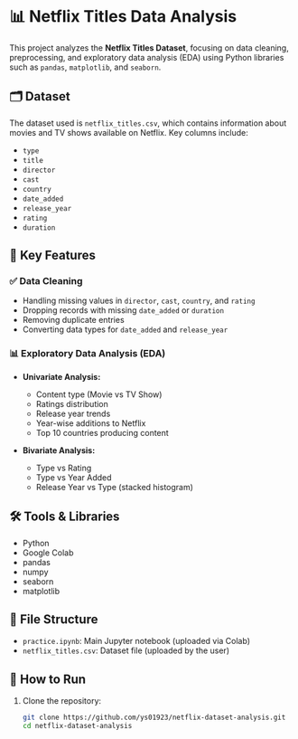 # 📊 Netflix Titles Data Analysis

This project analyzes the **Netflix Titles Dataset**, focusing on data cleaning, preprocessing, and exploratory data analysis (EDA) using Python libraries such as `pandas`, `matplotlib`, and `seaborn`.

## 🗂️ Dataset
The dataset used is `netflix_titles.csv`, which contains information about movies and TV shows available on Netflix. Key columns include:
- `type`
- `title`
- `director`
- `cast`
- `country`
- `date_added`
- `release_year`
- `rating`
- `duration`

## 📌 Key Features

### ✅ Data Cleaning
- Handling missing values in `director`, `cast`, `country`, and `rating`
- Dropping records with missing `date_added` or `duration`
- Removing duplicate entries
- Converting data types for `date_added` and `release_year`

### 📊 Exploratory Data Analysis (EDA)
- **Univariate Analysis:**
  - Content type (Movie vs TV Show)
  - Ratings distribution
  - Release year trends
  - Year-wise additions to Netflix
  - Top 10 countries producing content

- **Bivariate Analysis:**
  - Type vs Rating
  - Type vs Year Added
  - Release Year vs Type (stacked histogram)

## 🛠️ Tools & Libraries
- Python
- Google Colab
- pandas
- numpy
- seaborn
- matplotlib

## 📁 File Structure
- `practice.ipynb`: Main Jupyter notebook (uploaded via Colab)
- `netflix_titles.csv`: Dataset file (uploaded by the user)

## 🚀 How to Run
1. Clone the repository:
   ```bash
   git clone https://github.com/ys01923/netflix-dataset-analysis.git
   cd netflix-dataset-analysis
